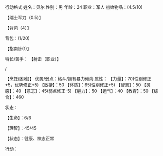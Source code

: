 行动格式
姓名：贝尔
性别：男
年龄：24
职业：军人
初始物品：(4.5/10)

【瑞士军刀（0.5）】

【背包（4）】

背包：(1/20)

【指南针(1)】

特长/苦手：
【射击（职业）】

/

【烹饪(困难)】
优势/弱点：格斗/拥有暴力倾向
属性：
【力量】：70(性别修正+5，优势修正+5)
【敏捷】：50
【体质】：65(性别修正+5)
【智慧】：50
【灵感】：40
【意志】：45(弱点修正-5)
【魅力】：50
【运气】：40
【教育】：50
【综合】：460

状态：

【生命】：6/6

【理智】：45/45

【状态】：健康、神志正常

行动：